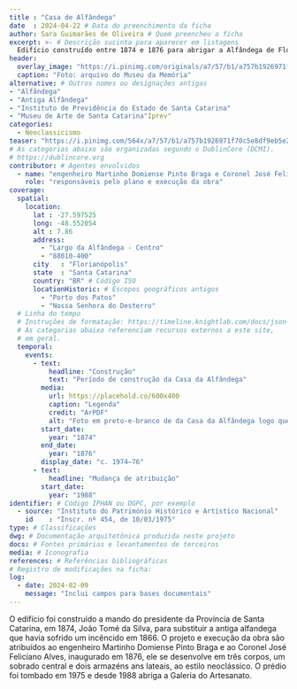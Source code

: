 ```yaml
---
title : "Casa de Alfândega"
date  : 2024-04-22 # Data do preenchimento da ficha
author: Sara Guimarães de Oliveira # Quem preencheu a ficha
excerpt: >- # Descrição sucinta para aparecer em listagens
  Edifício construído entre 1874 e 1876 para abrigar a Alfândega de Florianópolis, organizado em três corpos: um sobrado central e dois armazens laterais
header:
  overlay_image: "https://i.pinimg.com/originals/a7/57/b1/a757b1926971f70c5e8df9eb5e20c429.jpg"
  caption: "Foto: arquivo do Museu da Memória"
alternative: # Outros nomes ou designações antigas
- "Alfândega"
- "Antiga Alfândega"
- "Instituto de Previdência do Estado de Santa Catarina"
- "Museu de Arte de Santa Catarina"Iprev"
categories:
  - Neoclassicismo
teaser: "https://i.pinimg.com/564x/a7/57/b1/a757b1926971f70c5e8df9eb5e20c429.jpg"
# As categorias abaixo são organizadas segundo o DublinCore (DCMI).
# https://dublincore.org
contributor: # Agentes envolvidos
  - name: "engenheiro Martinho Domiense Pinto Braga e Coronel José Feliciano Alves"
    role: "responsáveis pelo plano e execução da obra"
coverage:
  spatial:
    location:
      lat : -27.597525 
      long: -48.552054
      alt : 7.86
      address:
        - "Largo da Alfândega - Centro"
        - "88010-400"
      city   : "Florianópolis"
      state  : "Santa Catarina"
      country: "BR" # Código ISO
      locationHistoric: # Escopos geográficos antigos
        - "Porto dos Patos"
        - "Nossa Senhora do Desterro"
  # Linha do tempo
  # Instruções de formatação: https://timeline.knightlab.com/docs/json-format.html
  # As categorias abaixo referenciam recursos externos a este site,
  # em geral.
  temporal:
    events:
      - text:
          headline: "Construção"
          text: "Período de construção da Casa da Alfândega"
        media:
          url: https://placehold.co/600x400
          caption: "Legenda"
          credit: "ArPDF"
          alt: "Foto em preto-e-branco de da Casa da Alfândega logo que inaugurada"
        start_date:
          year: "1874"
        end_date:
          year: "1876"
        display_date: "c. 1974–76"
      - text:
          headline: "Mudança de atribuição"
        start_date:
          year: "1988"
identifier: # Código IPHAN ou DGPC, por exemplo
  - source: "Instituto do Património Histórico e Artístico Nacional"
    id    : "Inscr. nº 454, de 10/03/1975"
type: # Classificações
dwg: # Documentação arquitetônica produzida neste projeto
docs: # Fontes primárias e levantamentos de terceiros
media: # Iconografia
references: # Referências bibliográficas
# Registro de modificações na ficha:
log:
  - date: 2024-02-09
    message: "Inclui campos para bases documentais"
---
```


O edifício foi construído a mando do presidente da Província de Santa Catarina, em 1874, João Tomé da Silva, para substituir a antiga alfandega que havia sofrido um incêncido em 1866. O projeto e execução da obra são atribuídos ao engenheiro Martinho Domiense Pinto Braga e ao Coronel José Feliciano Alves, inaugurado em 1876, ele se desenvolve em três corpos, um sobrado central e dois armazéns ans lateais, ao estilo neoclássico. O prédio foi tombado em 1975 e desde 1988 abriga a Galeria do Artesanato.
